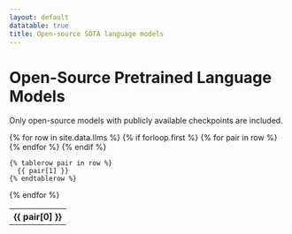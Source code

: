 ```yaml
---
layout: default
datatable: true
title: Open-source SOTA language models
---
```


# Open-Source Pretrained Language Models

Only open-source models with publicly available checkpoints are included.

<table>
  {% for row in site.data.llms %}
    {% if forloop.first %}
    <tr>
      {% for pair in row %}
        <th>{{ pair[0] }}</th>
      {% endfor %}
    </tr>
    {% endif %}

    {% tablerow pair in row %}
      {{ pair[1] }}
    {% endtablerow %}
  {% endfor %}
</table>

<!-- 

<table class="display">
<tr>
  <th>Model Name</th>
  <th>Size in B-parameters</th>
  <th>Release (YY/MM)</th>
  <th>Link to paper</th>
  <th>Link to model</th>
  <th>Author</th>
  <th>Architecture</th>
  <th>English-only/Multilingual</th>
  <th>Commercial use (Don't trust me ask a lawyer!)</th>
  <th>Random comment</th>
</tr>
<tr>
  <td>T0pp</td>
  <td>11</td>
  <td>21/10</td>
  <td><a href="https://arxiv.org/abs/2110.08207">Paper</a></td>
  <td><a href="https://huggingface.co/bigscience/T0pp">Model</a></td>
  <td>BigScience</td>
  <td>Encoder-Decoder</td>
  <td>English</td>
  <td><a href="https://github.com/bigscience-workshop/t-zero/blob/master/LICENSE">✅</a></td>
  <td>First open-source real competitor to GPT-3. Change my mind!</td>
</tr>
<tr>
  <td>T0_3B</td>
  <td>3</td>
  <td>21/10</td>
  <td><a href="https://arxiv.org/abs/2110.08207">Paper</a></td>
  <td><a href="https://huggingface.co/bigscience/T0_3B">Model</a></td>
  <td>BigScience</td>
  <td>Encoder-Decoder</td>
  <td>English</td>
  <td><a href="https://github.com/bigscience-workshop/t-zero/blob/master/LICENSE">✅</a></td>
  <td>Like T0pp but smaller and not better</td>
</tr>
<tr>
  <td>T0</td>
  <td>11</td>
  <td>21/10</td>
  <td><a href="https://arxiv.org/abs/2110.08207">Paper</a></td>
  <td><a href="https://huggingface.co/bigscience/T0">Model</a></td>
  <td>BigScience</td>
  <td>Encoder-Decoder</td>
  <td>English</td>
  <td><a href="https://github.com/bigscience-workshop/t-zero/blob/master/LICENSE">✅</a></td>
  <td>Like T0pp but not smaller and not better</td>
</tr>
<tr>
  <td>OPT-IML-30B</td>
  <td>30</td>
  <td>22/12</td>
  <td><a href="https://arxiv.org/abs/2212.12017">Paper</a></td>
  <td><a href="https://github.com/facebookresearch/metaseq/tree/main/projects/OPT-IML">Model</a></td>
  <td>Meta</td>
  <td>Decoder-only</td>
  <td>English (?)</td>
  <td>❌</td>
  <td>December 2022 is a crazy month</td>
</tr>
<tr>
  <td>OPT-IML-Max-30B</td>
  <td>30</td>
  <td>22/12</td>
  <td><a href="https://arxiv.org/abs/2212.12017">Paper</a></td>
  <td><a href="https://github.com/facebookresearch/metaseq/tree/main/projects/OPT-IML">Model</a></td>
  <td>Meta</td>
  <td>Decoder-only</td>
  <td>English (?)</td>
  <td>❌</td>
  <td>Like OPT-IML-30B but morer tasks</td>
</tr>

<tr>
  <td>GPT-JT</td>
  <td>6</td>
  <td>22/11</td>
  <td><a href="https://www.together.xyz/blog/releasing-v1-of-gpt-jt-powered-by-open-source-ai">Blog Post</a></td>
  <td><a href="https://huggingface.co/togethercomputer/GPT-JT-6B-v1">Model</a></td>
  <td><a href="https://www.together.xyz/">Together</a></td>
  <td>Decoder-only</td>
  <td>English</td>
  <td>❔</td>
  <td>They have an <a href="https://huggingface.co/spaces/togethercomputer/GPT-JT"> online demo</a></td>
</tr>

<tr>
  <td>GPT-J 6B</td>
  <td>6</td>
  <td>21/08</td>
  <td><a href="https://arankomatsuzaki.wordpress.com/2021/06/04/gpt-j/">Blog</a>, <a href="https://github.com/kingoflolz/mesh-transformer-jax">GitHub</a></td>
  <td><a href="https://huggingface.co/EleutherAI/gpt-j-6B">Model</a></td>
  <td><a href="https://www.together.xyz/">Together</a></td>
  <td>Decoder-only</td>
  <td>English</td>
  <td>✅</td>
  <td>More popular than T0pp for some reason. Go T5!</a></td>
</tr>

<tr>
  <td>BLOOMZ</td>
  <td>176</td>
  <td>22/11</td>
  <td><a href="https://arxiv.org/abs/2211.01786">Paper</a></td>
  <td><a href="https://huggingface.co/bigscience/bloomz">Model</a></td>
  <td><a href="https://bigscience.huggingface.co/">BigScience</a></td>
  <td>Decoder-only</td>
  <td>Multilingual</td>
  <td><a href="https://huggingface.co/spaces/bigscience/license">❔</a></td>
  <td>Run if on CPU if you want your eyes to bleed, and on GPU if you want your eyes to explode. Prefer BLOOMZ-mt for non-English prompts. </td>
</tr>

<tr>
  <td>mT0-xxl</td>
  <td>13</td>
  <td>22/11</td>
  <td><a href="https://arxiv.org/abs/2211.01786">Paper</a></td>
  <td><a href="https://huggingface.co/bigscience/mt0-xxl">Model</a></td>
  <td><a href="https://bigscience.huggingface.co/">BigScience</a></td>
  <td>Encoder-Decoder</td>
  <td>Multilingual</td>
  <td><a href="https://huggingface.co/spaces/bigscience/license">❔</a></td>
  <td>Prefer mT0-xxl-mt for non-English prompts. </td>
</tr>

<tr>
  <td>BLOOMZ-mt</td>
  <td>176</td>
  <td>22/11</td>
  <td><a href="https://arxiv.org/abs/2211.01786">Paper</a></td>
  <td><a href="https://huggingface.co/bigscience/bloomz-mt">Model</a></td>
  <td><a href="https://bigscience.huggingface.co/">BigScience</a></td>
  <td>Decoder-only</td>
  <td>Multilingual</td>
  <td><a href="https://huggingface.co/spaces/bigscience/license">❔</a></td>
  <td>Does "Crosslingual Generalization" means it also understands Klingon?</td>
</tr>

<tr>
  <td>mT0-xxl-mt</td>
  <td>13</td>
  <td>22/11</td>
  <td><a href="https://arxiv.org/abs/2211.01786">Paper</a></td>
  <td><a href="https://huggingface.co/bigscience/mt0-xxl-mt">Model</a></td>
  <td><a href="https://bigscience.huggingface.co/">BigScience</a></td>
  <td>Encoder-Decoder</td>
  <td>Multilingual</td>
  <td><a href="https://huggingface.co/spaces/bigscience/license">❔</a></td>
  <td>I can't undertand how BigScience isn't better-known.</td>
</tr>

</table> -->
